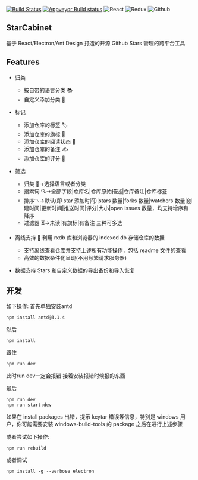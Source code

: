 [![Build Status](https://travis-ci.org/thundernet8/StarCabinet.svg?branch=master)](https://travis-ci.org/thundernet8/StarCabinet)
[![Appveyor Build status](https://ci.appveyor.com/api/projects/status/2hpsvxeamqegjkn1?svg=true)](https://ci.appveyor.com/project/thundernet8/starcabinet)
![React](https://camo.githubusercontent.com/aa1a90473e82b96ff3b11559cd4b55d50714f06c/68747470733a2f2f7261776769742e636f6d2f616c65656e34322f6261646765732f6d61737465722f7372632f72656163742e737667)
![Redux](https://camo.githubusercontent.com/f763782a28d7a14ce28f8721367002b824be4540/68747470733a2f2f7261776769742e636f6d2f616c65656e34322f6261646765732f6d61737465722f7372632f72656475782e737667)
![Github](https://camo.githubusercontent.com/2cdddb4559067bfe3723a7c97804f3dfda8fee4b/68747470733a2f2f7261776769742e636f6d2f616c65656e34322f6261646765732f6d61737465722f7372632f6769746875622e737667)

## StarCabinet

基于 React/Electron/Ant Design 打造的开源 Github Stars 管理的跨平台工具


## Features

* 归类

    * 按自带的语言分类 📚
    * 自定义添加分类 💼

* 标记

    * 添加仓库的标签 🏷
    * 添加仓库的旗标 🏁
    * 添加仓库的阅读状态 👀
    * 添加仓库的备注 ✍️
    * 添加仓库的评分 💯

* 筛选

    * 归类 🎏->选择语言或者分类
    * 搜索词 🔍->全部字段|仓库名|仓库原始描述|仓库备注|仓库标签
    * 排序〽️->默认(即 star 添加时间)|stars 数量|forks 数量|watchers 数量|创建时间|更新时间|推送时间|评分|大小|open issues 数量，均支持增序和降序
    * 过滤器 ⏳->未读|有旗标|有备注 三种可多选

* 离线支持
  💾 利用 rxdb 库和浏览器的 indexed db 存储仓库的数据

    * 支持离线查看仓库并支持上述所有功能操作，包括 readme 文件的查看
    * 高效的数据条件化呈现(不用频繁请求服务器)

* 数据支持 Stars 和自定义数据的导出备份和导入恢复



## 开发

如下操作:
首先单独安装antd
```
npm install antd@3.1.4
```
然后
```
npm install
```
跟住
```
npm run dev
```
此时run dev一定会报错
接着安装报错时候报的东西

最后
```
npm run dev
npm run start:dev
```

如果在 install packages 出错，提示 keytar 错误等信息，特别是 windows 用户，你可能需要安装 windows-build-tools 的 package 之后在进行上述步骤

或者尝试如下操作:

```
npm run rebuild
```

或者调试

```
npm install -g --verbose electron
```



